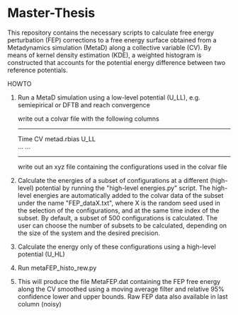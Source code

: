 # Master-Thesis
This repository contains the necessary scripts to calculate free energy perturbation (FEP) corrections to a free energy surface obtained from a Metadynamics simulation (MetaD) along a collective variable (CV). By means of kernel density estimation (KDE), a weighted histogram is constructed that accounts for the potential energy difference between two reference potentials.

HOWTO

1) Run a MetaD simulation using a low-level potential (U_LL), e.g. semiepirical or DFTB and reach convergence
 
   write out a colvar file with the following columns
   ________________________________________
   Time       CV      metad.rbias      U_LL    
   ...
   ...
   ________________________________________
   
   write out an xyz file containing the configurations used in the colvar file 
   
2) Calculate the energies of a subset of configurations at a different (high-level) potential by running the "high-level energies.py" script. The high-level energies are    automatically added to the colvar data of the subset under the name "FEP_dataX.txt", where X is the random seed used in the selection of the configurations, and at      the same time index of the subset. By default, a subset of 500 configurations is calculated. The user can choose the number of subsets to be calculated, depending on    the size of the system and the desired precision.
   
3) Calculate the energy only of these configurations using a high-level potential (U_HL)

6) Run metaFEP_histo_rew.py

7) This will produce the file MetaFEP.dat containing the FEP free energy along 
   the CV smoothed using a moving average filter and relative 95% confidence 
   lower and upper bounds. Raw FEP data also available in last column (noisy)
